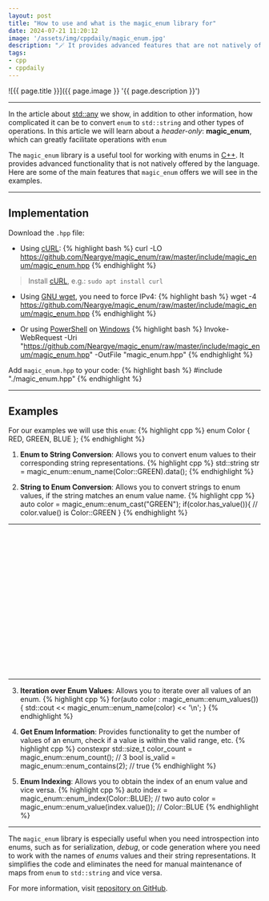 ```yaml
---
layout: post
title: "How to use and what is the magic_enum library for"
date: 2024-07-21 11:20:12
image: '/assets/img/cppdaily/magic_enum.jpg'
description: "🪄 It provides advanced features that are not natively offered by the language."
tags:
- cpp
- cppdaily
---
```


![{{ page.title }}]({{ page.image }} '{{ page.description }}')

---

In the article about [std::any](https://terminalroot.com/use-modern-cpp-stdany-in-your-projects/) we show, in addition to other information, how complicated it can be to convert `enum` to `std::string` and other types of operations. In this article we will learn about a *header-only*: **magic_enum**, which can greatly facilitate operations with `enum`

The `magic_enum` library is a useful tool for working with enums in [C++](https://terminalroot.com/tags#cpp). It provides advanced functionality that is not natively offered by the language. Here are some of the main features that `magic_enum` offers we will see in the examples.

---

## Implementation
Download the `.hpp` file:

+ Using [cURL](https://terminalroot.com/tags#curl):
{% highlight bash %}
curl -LO https://github.com/Neargye/magic_enum/raw/master/include/magic_enum/magic_enum.hpp
{% endhighlight %}
> Install [cURL](https://terminalroot.com/tags#curl), e.g.: `sudo apt install curl`

+ Using [GNU wget](https://terminalroot.com/tags#wget), you need to force IPv4:
{% highlight bash %}
wget -4 https://github.com/Neargye/magic_enum/raw/master/include/magic_enum/magic_enum.hpp
{% endhighlight %}

+ Or using [PowerShell](https://terminalroot.com/tags#powershell) on [Windows](https://terminalroot.com/tags#windows)
{% highlight bash %}
Invoke-WebRequest -Uri "https://github.com/Neargye/magic_enum/raw/master/include/magic_enum/magic_enum.hpp" -OutFile "magic_enum.hpp"
{% endhighlight %}

Add `magic_enum.hpp` to your code:
{% highlight bash %}
#include "./magic_enum.hpp"
{% endhighlight %}

---

## Examples
For our examples we will use this `enum`:
{% highlight cpp %}
enum Color {
 RED,
 GREEN,
 BLUE
};
{% endhighlight %}

1. **Enum to String Conversion**: Allows you to convert enum values to their corresponding string representations.
{% highlight cpp %}
std::string str = magic_enum::enum_name(Color::GREEN).data();
{% endhighlight %}

2. **String to Enum Conversion**: Allows you to convert strings to enum values, if the string matches an enum value name.
{% highlight cpp %}
auto color = magic_enum::enum_cast<Color>("GREEN");
if(color.has_value()){
 // color.value() is Color::GREEN
}
{% endhighlight %}

---

<!-- SQUARE - GAMES ROOT -->
<script async src="//pagead2.googlesyndication.com/pagead/js/adsbygoogle.js"></script>
<ins class="adsbygoogle"
style="display:inline-block;width:336px;height:280px"
data-ad-client="ca-pub-2838251107855362"
data-ad-slot="5351066970"></ins>
<script>
(adsbygoogle = window.adsbygoogle || []).push({});
</script>

---

3. **Iteration over Enum Values**: Allows you to iterate over all values of an enum.
{% highlight cpp %}
for(auto color : magic_enum::enum_values<Color>()){
 std::cout << magic_enum::enum_name(color) << '\n';
}
{% endhighlight %}

4. **Get Enum Information**: Provides functionality to get the number of values of an enum, check if a value is within the valid range, etc.
{% highlight cpp %}
constexpr std::size_t color_count = magic_enum::enum_count<Color>(); // 3
bool is_valid = magic_enum::enum_contains<Color>(2); // true
{% endhighlight %}

5. **Enum Indexing**: Allows you to obtain the index of an enum value and vice versa.
{% highlight cpp %}
auto index = magic_enum::enum_index(Color::BLUE); // two
auto color = magic_enum::enum_value<Color>(index.value()); // Color::BLUE
{% endhighlight %}

---

The `magic_enum` library is especially useful when you need introspection into enums, such as for serialization, *debug*, or code generation where you need to work with the names of *enums* values and their string representations. It simplifies the code and eliminates the need for manual maintenance of maps from `enum` to `std::string` and vice versa.

For more information, visit [repository on GitHub](https://github.com/Neargye/magic_enum).
